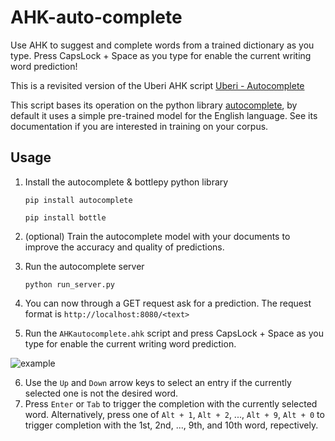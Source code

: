 # AHK-auto-complete
Use AHK to suggest and complete words from a trained dictionary as you type. Press CapsLock + Space as you type for enable the current writing word prediction!

This is a revisited version of the Uberi AHK script [Uberi - Autocomplete](https://github.com/Uberi/Autocomplete)

This script bases its operation on the python library [autocomplete](https://pypi.org/project/autocomplete/), by default it uses a simple pre-trained model for the English language. See its documentation if you are interested in training on your corpus.



## Usage
1. Install the autocomplete & bottlepy python library

    ```pip install autocomplete```
    
    ```pip install bottle```

2. (optional) Train the autocomplete model with your documents to improve the accuracy and quality of predictions.

3. Run the autocomplete server

    ```python run_server.py```
    
4. You can now through a GET request ask for a prediction. The request format is `http://localhost:8080/<text>`

5. Run the `AHKautocomplete.ahk` script and press CapsLock + Space as you type for enable the current writing word prediction.

![example](https://i.ibb.co/sqqdfZw/aaaaaaaaaaaaa.png)

6. Use the `Up` and `Down` arrow keys to select an entry if the currently selected one is not the desired word.
7. Press `Enter` or `Tab`  to trigger the completion with the currently selected word. Alternatively, press one of `Alt + 1`, `Alt + 2`, ..., `Alt + 9`, `Alt + 0` to trigger completion with the 1st, 2nd, ..., 9th, and 10th word, repectively.
